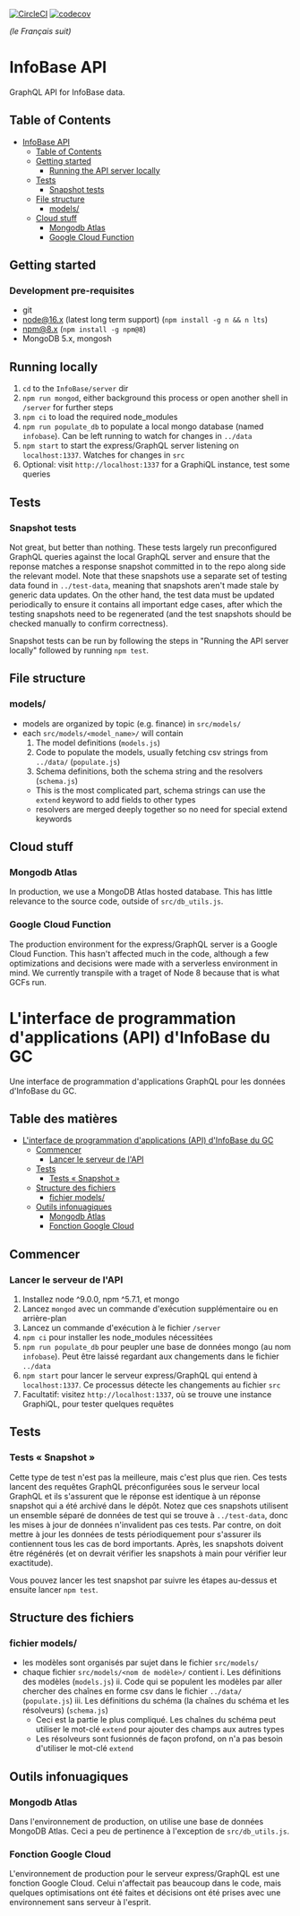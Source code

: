 [![CircleCI](https://circleci.com/gh/TBS-EACPD/infobase.svg?style=shield)](https://circleci.com/gh/TBS-EACPD/infobase) [![codecov](https://codecov.io/gh/tbs-eacpd/infobase/branch/master/graph/badge.svg?flag=server)](https://app.codecov.io/gh/TBS-EACPD/infobase/)

_(le Français suit)_

# InfoBase API

GraphQL API for InfoBase data.

## Table of Contents

- [InfoBase API](#infobase-api)
  - [Table of Contents](#table-of-contents)
  - [Getting started](#getting-started)
    - [Running the API server locally](#running-the-api-server-locally)
  - [Tests](#tests)
    - [Snapshot tests](#snapshot-tests)
  - [File structure](#file-structure)
    - [models/](#models)
  - [Cloud stuff](#cloud-stuff)
    - [Mongodb Atlas](#mongodb-atlas)
    - [Google Cloud Function](#google-cloud-function)

## Getting started

### Development pre-requisites

- git
- node@16.x (latest long term support) (`npm install -g n && n lts`)
- npm@8.x (`npm install -g npm@8`)
- MongoDB 5.x, mongosh

## Running locally

1. `cd` to the `InfoBase/server` dir
2. `npm run mongod`, either background this process or open another shell in `/server` for further steps
3. `npm ci` to load the required node_modules
4. `npm run populate_db` to populate a local mongo database (named `infobase`). Can be left running to watch for changes in `../data`
5. `npm start` to start the express/GraphQL server listening on `localhost:1337`. Watches for changes in `src`
6. Optional: visit `http://localhost:1337` for a GraphiQL instance, test some queries

## Tests

### Snapshot tests

Not great, but better than nothing. These tests largely run preconfigured GraphQL queries against the local GraphQL server and ensure that the reponse matches a response snapshot committed in to the repo along side the relevant model. Note that these snapshots use a separate set of testing data found in `../test-data`, meaning that snapshots aren't made stale by generic data updates. On the other hand, the test data must be updated periodically to ensure it contains all important edge cases, after which the testing snapshots need to be regenerated (and the test snapshots should be checked manually to confirm correctness).

Snapshot tests can be run by following the steps in "Running the API server locally" followed by running `npm test`.

## File structure

### models/

- models are organized by topic (e.g. finance) in `src/models/`
- each `src/models/<model_name>/` will contain
  1. The model definitions (`models.js`)
  2. Code to populate the models, usually fetching csv strings from `../data/` (`populate.js`)
  3. Schema definitions, both the schema string and the resolvers (`schema.js`)
  - This is the most complicated part, schema strings can use the `extend` keyword to add fields to other types
  - resolvers are merged deeply together so no need for special extend keywords

## Cloud stuff

### Mongodb Atlas

In production, we use a MongoDB Atlas hosted database. This has little relevance to the source code, outside of `src/db_utils.js`.

### Google Cloud Function

The production environment for the express/GraphQL server is a Google Cloud Function. This hasn't affected much in the code, although a few optimizations and decisions were made with a serverless environment in mind. We currently transpile with a traget of Node 8 because that is what GCFs run.

# L'interface de programmation d'applications (API) d'InfoBase du GC

Une interface de programmation d'applications GraphQL pour les données d'InfoBase du GC.

## Table des matières

- [L'interface de programmation d'applications (API) d'InfoBase du GC](#linterface-de-programmation-dapplications-api-de-linfobase)
  - [Commencer](#commencer)
    - [Lancer le serveur de l'API](#lancer-le-serveur-de-lapi)
  - [Tests](#tests-1)
    - [Tests « Snapshot »](#tests-%c2%ab-snapshot-%c2%bb)
  - [Structure des fichiers](#structure-des-fichiers)
    - [fichier models/](#fichier-models)
  - [Outils infonuagiques](#outils-infonuagiques)
    - [Mongodb Atlas](#mongodb-atlas-1)
    - [Fonction Google Cloud](#fonction-google-cloud)

## Commencer

### Lancer le serveur de l'API

1. Installez node ^9.0.0, npm ^5.7.1, et mongo
2. Lancez `mongod` avec un commande d'exécution supplémentaire ou en arrière-plan
3. Lancez un commande d'exécution à le fichier `/server`
4. `npm ci` pour installer les node_modules nécessitées
5. `npm run populate_db` pour peupler une base de données mongo (au nom `infobase`). Peut être laissé regardant aux changements dans le fichier `../data`
6. `npm start` pour lancer le serveur express/GraphQL qui entend à `localhost:1337`. Ce processus détecte les changements au fichier `src`
7. Facultatif: visitez `http://localhost:1337`, où se trouve une instance GraphiQL, pour tester quelques requêtes

## Tests

### Tests « Snapshot »

Cette type de test n'est pas la meilleure, mais c'est plus que rien. Ces tests lancent des requêtes GraphQL préconfigurées sous le serveur local GraphQL et ils s'assurent que le réponse est identique à un réponse snapshot qui a été archivé dans le dépôt. Notez que ces snapshots utilisent un ensemble séparé de données de test qui se trouve à `../test-data`, donc les mises à jour de données n'invalident pas ces tests. Par contre, on doit mettre à jour les données de tests périodiquement pour s'assurer ils contiennent tous les cas de bord importants. Après, les snapshots doivent être régénérés (et on devrait vérifier les snapshots à main pour vérifier leur exactitude).

Vous pouvez lancer les test snapshot par suivre les étapes au-dessus et ensuite lancer `npm test`.

## Structure des fichiers

### fichier models/

- les modèles sont organisés par sujet dans le fichier `src/models/`
- chaque fichier `src/models/<nom de modèle>/` contient i. Les définitions des modèles (`models.js`) ii. Code qui se populent les modèles par aller chercher des chaînes en forme csv dans le fichier `../data/` (`populate.js`) iii. Les définitions du schéma (la chaînes du schéma et les résolveurs) (`schema.js`)
  - Ceci est la partie le plus compliqué. Les chaînes du schéma peut utiliser le mot-clé `extend` pour ajouter des champs aux autres types
  - Les résolveurs sont fusionnés de façon profond, on n'a pas besoin d'utiliser le mot-clé `extend`

## Outils infonuagiques

### Mongodb Atlas

Dans l'environnement de production, on utilise une base de données MongoDB Atlas. Ceci a peu de pertinence à l'exception de `src/db_utils.js`.

### Fonction Google Cloud

L'environnement de production pour le serveur express/GraphQL est une fonction Google Cloud. Celui n'affectait pas beaucoup dans le code, mais quelques optimisations ont été faites et décisions ont été prises avec une environnement sans serveur à l'esprit.
